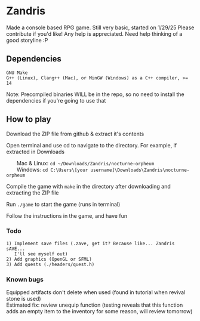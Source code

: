 # Zandris

Made a console based RPG game. Still very basic, started on 1/29/25
Please contribute if you'd like! Any help is appreciated. Need help thinking of
a good storyline :P

## Dependencies  

    GNU Make  
    G++ (Linux), Clang++ (Mac), or MinGW (Windows) as a C++ compiler, >= 14
Note: Precompiled binaries WILL be in the repo, so no need to install the
dependencies if you're going to use that

## How to play

Download the ZIP file from github & extract it's contents

Open terminal and use cd to navigate to the directory. For example, if
extracted in Downloads

     Mac & Linux: ``cd ~/Downloads/Zandris/nocturne-orpheum``  
     Windows: ``cd C:\Users\[your username]\Downloads\Zandris\nocturne-orpheum``

Compile the game with ``make`` in the directory after downloading and
extracting the ZIP file

Run ``./game`` to start the game (runs in terminal)

Follow the instructions in the game, and have fun

### Todo  

    1) Implement save files (.zave, get it? Because like... Zandris sAVE...
       I'll see myself out)
    2) Add graphics (OpenGL or SFML)
    3) Add quests (./headers/quest.h)

### Known bugs  

Equipped artifacts don't delete when used (found in tutorial when revival stone
is used)  
Estimated fix: review unequip function (testing reveals that this function
adds an empty item to the inventory for some reason, will review tomorrow)  
